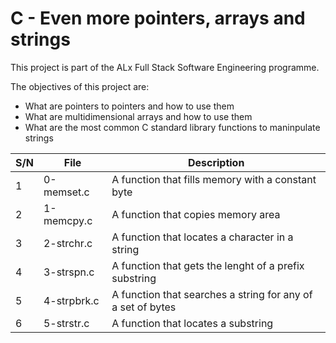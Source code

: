 # C - Even more pointers, arrays and strings

This project is part of the ALx Full Stack Software Engineering programme.

The objectives of this project are:
- What are pointers to pointers and how to use them
- What are multidimensional arrays and how to use them
- What are the most common C standard library functions to maninpulate strings

| S/N | File | Description |
| --- | ---- | ----------- |
| 1 | 0-memset.c | A function that fills memory with a constant byte |
| 2 | 1-memcpy.c | A function that copies memory area |
| 3 | 2-strchr.c | A function that locates a character in a string |
| 4 | 3-strspn.c | A function that gets the lenght of a prefix substring |
| 5 | 4-strpbrk.c | A function that searches a string for any of a set of bytes |
| 6 | 5-strstr.c | A function that locates a substring |
